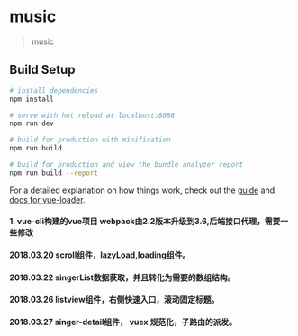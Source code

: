 # music

> music 

## Build Setup

``` bash
# install dependencies
npm install

# serve with hot reload at localhost:8080
npm run dev

# build for production with minification
npm run build

# build for production and view the bundle analyzer report
npm run build --report
```

For a detailed explanation on how things work, check out the [guide](http://vuejs-templates.github.io/webpack/) and [docs for vue-loader](http://vuejs.github.io/vue-loader).


#### 1. vue-cli构建的vue项目 webpack由2.2版本升级到3.6,后端接口代理，需要一些修改

#### 2018.03.20 scroll组件，lazyLoad,loading组件。
#### 2018.03.22 singerList数据获取，并且转化为需要的数组结构。  
#### 2018.03.26 listview组件，右侧快速入口，滚动固定标题。
#### 2018.03.27 singer-detail组件， vuex 规范化，子路由的派发。